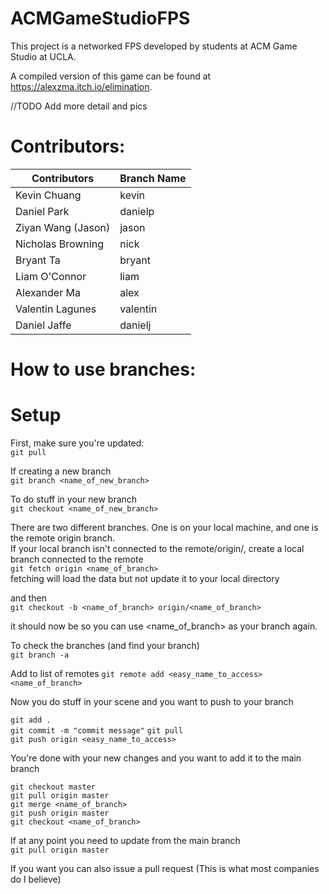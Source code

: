 # ACMGameStudioFPS

This project is a networked FPS developed by students at ACM Game Studio at UCLA.

A compiled version of this game can be found at https://alexzma.itch.io/elimination.

//TODO Add more detail and pics

# Contributors:  

| Contributors | Branch Name |
| ------------- | ------------- |
| Kevin Chuang  | kevin  |
| Daniel Park  | danielp |
| Ziyan Wang (Jason)  | jason  |
| Nicholas Browning  | nick  |
| Bryant Ta  | bryant  |
| Liam O'Connor  | liam  |
| Alexander Ma  | alex  |
| Valentin Lagunes  | valentin  |
| Daniel Jaffe | danielj  |


# How to use branches:  

# Setup
First, make sure you're updated:  
`git pull`  
  
If creating a new branch  
`git branch <name_of_new_branch>`  
  
To do stuff in your new branch   
`git checkout <name_of_new_branch>` 
  
There are two different branches. One is on your local machine, and one is the remote origin branch.  
If your local branch isn't connected to the remote/origin/<branch>, create a local branch connected to the remote  
`git fetch origin <name_of_branch>`  
fetching will load the data but not update it to your local directory

and then  
`git checkout -b <name_of_branch> origin/<name_of_branch>`  

it should now be so you can use <name_of_branch> as your branch again.

To check the branches (and find your branch)  
`git branch -a`
  
Add to list of remotes
`git remote add <easy_name_to_access> <name_of_branch>`
  
Now you do stuff in your scene and you want to push to your branch

`git add .`  
`git commit -m "commit message"`
`git pull`  
`git push origin <easy_name_to_access>`  

You're done with your new changes and you want to add it to the main branch  

`git checkout master`  
`git pull origin master`  
`git merge <name_of_branch>`  
`git push origin master`  
`git checkout <name_of_branch>`  

If at any point you need to update from the main branch  
`git pull origin master`  

If you want you can also issue a pull request (This is what most companies do I believe)
